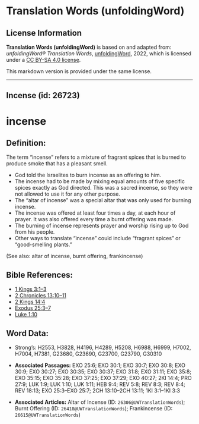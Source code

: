 # Translation Words (unfoldingWord)

## License Information

**Translation Words (unfoldingWord)** is based on and adapted from: _unfoldingWord® Translation Words_, [unfoldingWord](https://unfoldingword.org/utw), 2022, which is licensed under a [CC BY-SA 4.0 license](https://creativecommons.org/licenses/by-sa/4.0/legalcode.en).

This markdown version is provided under the same license.



--------------------------------

## Incense (id: 26723)

incense
=======

Definition:
-----------

The term “incense” refers to a mixture of fragrant spices that is burned to produce smoke that has a pleasant smell.

* God told the Israelites to burn incense as an offering to him.
* The incense had to be made by mixing equal amounts of five specific spices exactly as God directed. This was a sacred incense, so they were not allowed to use it for any other purpose.
* The “altar of incense” was a special altar that was only used for burning incense.
* The incense was offered at least four times a day, at each hour of prayer. It was also offered every time a burnt offering was made.
* The burning of incense represents prayer and worship rising up to God from his people.
* Other ways to translate “incense” could include “fragrant spices” or “good\-smelling plants.”

(See also: altar of incense, burnt offering, frankincense)

Bible References:
-----------------

* [1 Kings 3:1–3](https://ref.ly/1Kgs3:1-1Kgs3:3)
* [2 Chronicles 13:10–11](https://ref.ly/2Chr13:10-2Chr13:11)
* [2 Kings 14:4](https://ref.ly/2Kgs14:4)
* [Exodus 25:3–7](https://ref.ly/Exod25:3-Exod25:7)
* [Luke 1:10](https://ref.ly/Luke1:10)

Word Data:
----------

* Strong’s: H2553, H3828, H4196, H4289, H5208, H6988, H6999, H7002, H7004, H7381, G23680, G23690, G23700, G23790, G30310

* **Associated Passages:** EXO 25:6; EXO 30:1; EXO 30:7; EXO 30:8; EXO 30:9; EXO 30:27; EXO 30:35; EXO 30:37; EXO 31:8; EXO 31:11; EXO 35:8; EXO 35:15; EXO 35:28; EXO 37:25; EXO 37:29; EXO 40:27; 2KI 14:4; PRO 27:9; LUK 1:9; LUK 1:10; LUK 1:11; HEB 9:4; REV 5:8; REV 8:3; REV 8:4; REV 18:13; EXO 25:3–EXO 25:7; 2CH 13:10–2CH 13:11; 1KI 3:1–1KI 3:3
* **Associated Articles:** Altar of Incense (ID: `26306@UWTranslationWords`); Burnt Offering (ID: `26418@UWTranslationWords`); Frankincense (ID: `26615@UWTranslationWords`)


